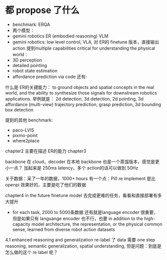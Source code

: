 # 都 propose 了什么
- benchmark: ERQA
- 两个模型：
 - gemini robotics ER (embodied reasoning) VLM
 - gemini robotics: low level control, VLA, 对 ER的 finetune 版本，直接输出 action
提到multiple capabilities critical for understanding the physical world：
- 3D perception
- detailed pointing
- robot state estimation
- affordance prediction via code
还有: 


什么是 ER的关键能力：
to ground objects and spatial concepts in the real world, and the ability to synthesize those signals for downstream robotics applications.
举例就是：
2d detection, 3d detection, 2d pointing, 3d affordance (multi-view)
trajectory prediction, grasp prediction, 3d bounding box detection

提到的其他 benchmark: 
- paco-LVIS
- pixmo-point
- where2place

chapter2 主要在描述 ER的能力
chapter3 

backbone 在 cloud，decoder 在本地
backbone 也是一个蒸馏版本，感觉是更小一点？
加起来是 250ms latency，多个 action的话可以做到 50Hz

关于数据：采了一年的数据，1000+ hours
有一个点：Pi0 re implement 是比 openpi 效果好的，主要是吃了他们的数据


chapter4 in the future
finetune model 去完成更难的任务，看看和直接部署有多大提升
- for each task, 2000 to 5000条数据
还有就是language encoder 很重要，但是如果只有 languange encoder 也不行，也要 in addition to the high-capacity model architecture, the representation, or the physical common sense, learned from diverse robot action datasets

4.1 enhanced reasoning and generalization 
re-label 了 data
需要 one step reasoning, semantic generalization, spatial understanding, 
但是问题：到底是怎么做的这个 re label 呢？



